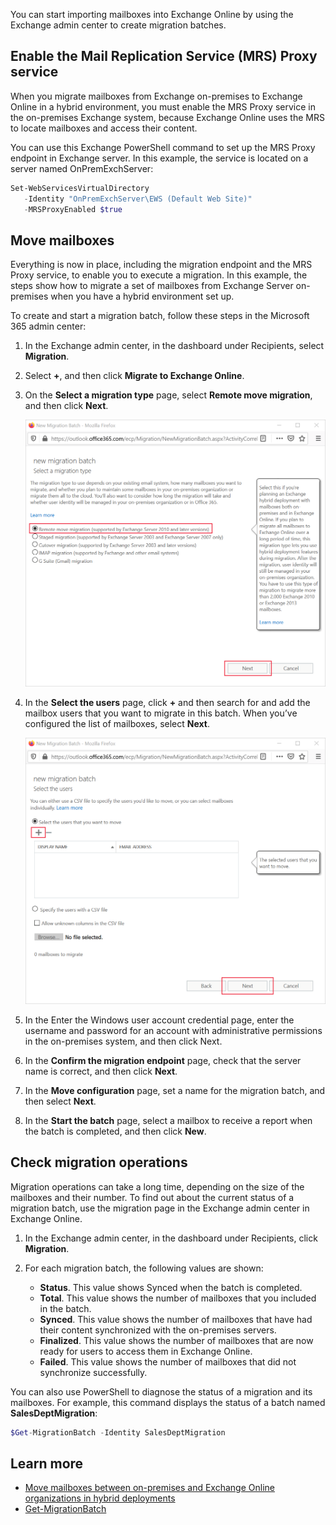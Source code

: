 You can start importing mailboxes into Exchange Online by using the Exchange admin center to create migration batches.

## Enable the Mail Replication Service (MRS) Proxy service

When you migrate mailboxes from Exchange on-premises to Exchange Online in a hybrid environment, you must enable the MRS Proxy service in the on-premises Exchange system, because Exchange Online uses the MRS to locate mailboxes and access their content.

You can use this Exchange PowerShell command to set up the MRS Proxy endpoint in Exchange server. In this example, the service is located on a server named OnPremExchServer:

```PowerShell
Set-WebServicesVirtualDirectory 
   -Identity "OnPremExchServer\EWS (Default Web Site)"
   -MRSProxyEnabled $true
```

## Move mailboxes

Everything is now in place, including the migration endpoint and the MRS Proxy service, to enable you to execute a migration. In this example, the steps show how to migrate a set of mailboxes from Exchange Server on-premises when you have a hybrid environment set up.

To create and start a migration batch, follow these steps in the Microsoft 365 admin center:

1. In the Exchange admin center, in the dashboard under Recipients, select **Migration**.
2. Select **+**, and then click **Migrate to Exchange Online**.
3. On the **Select a migration type** page, select **Remote move migration**, and then click **Next**.

   ![Select Remote move migration](../media/remote-move-migration.png)

4. In the **Select the users** page, click **+** and then search for and add the mailbox users that you want to migrate in this batch. When you’ve configured the list of mailboxes, select **Next**.

   ![Select the mailbox users you want to move](../media/select-mailbox-users.png)

5. In the Enter the Windows user account credential page, enter the username and password for an account with administrative permissions in the on-premises system, and then click Next.
6. In the **Confirm the migration endpoint** page, check that the server name is correct, and then click **Next**.
7. In the **Move configuration** page, set a name for the migration batch, and then select **Next**.
8. In the **Start the batch** page, select a mailbox to receive a report when the batch is completed, and then click **New**.

## Check migration operations

Migration operations can take a long time, depending on the size of the mailboxes and their number. To find out about the current status of a migration batch, use the migration page in the Exchange admin center in Exchange Online.

1. In the Exchange admin center, in the dashboard under Recipients, click **Migration**.
2. For each migration batch, the following values are shown:

   - **Status**. This value shows Synced when the batch is completed.
   - **Total**. This value shows the number of mailboxes that you included in the batch.
   - **Synced**. This value shows the number of mailboxes that have had their content synchronized with the on-premises servers.
   - **Finalized**. This value shows the number of mailboxes that are now ready for users to access them in Exchange Online.
   - **Failed**. This value shows the number of mailboxes that did not synchronize successfully.

You can also use PowerShell to diagnose the status of a migration and its mailboxes. For example, this command displays the status of a batch named **SalesDeptMigration**:

```powershell
$Get-MigrationBatch -Identity SalesDeptMigration
```
## Learn more

- [Move mailboxes between on-premises and Exchange Online organizations in hybrid deployments](https://docs.microsoft.com/Exchange/hybrid-deployment/move-mailboxes?azure-portal=true)
- [Get-MigrationBatch](https://docs.microsoft.com/powershell/module/exchange/move-and-migration/get-migrationbatch?view=exchange-ps&azure-portal=true)
